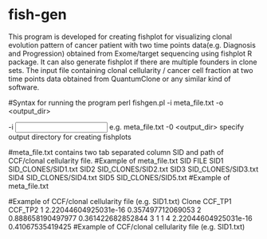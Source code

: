 # fish-gen
This program is developed for creating fishplot for visualizing clonal evolution pattern of cancer patient with two time points data(e.g. Diagnosis and Progression) obtained from Exome/target sequencing using fishplot R package. It can also generate fishplot if there are multiple founders in clone sets.
The input file containing clonal cellularity / cancer cell fraction at two time points data obtained from QuantumClone or any similar kind of software.

#Syntax for running the program
perl fishgen.pl -i meta_file.txt -o <output_dir>

-i <input meta file> e.g. meta_file.txt
-0 <output_dir> specify output directory for creating fishplots

#meta_file.txt contains two tab separated column SID and path of CCF/clonal cellularity file.
#Example of meta_file.txt
SID	FILE
SID1	SID_CLONES/SID1.txt
SID2	SID_CLONES/SID2.txt
SID3	SID_CLONES/SID3.txt
SID4	SID_CLONES/SID4.txt
SID5	SID_CLONES/SID5.txt
#Example of meta_file.txt

#Example of CCF/clonal cellularity file (e.g. SID1.txt)
Clone  CCF_TP1 CCF_TP2
1	2.22044604925031e-16	0.357497712069053
2	0.888658190497977	0.361422682852844
3	1	1
4	2.22044604925031e-16	0.41067535419425
#Example of CCF/clonal cellularity file (e.g. SID1.txt)

